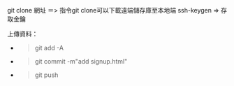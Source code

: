 git clone 網址 ＝> 指令git clone可以下載遠端儲存庫至本地端
ssh-keygen => 存取金鑰

上傳資料：
- > git add -A
- > git commit -m"add signup.html"
- > git push
